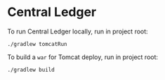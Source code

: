 # Central Ledger

To run Central Ledger locally, run in project root:
```
./gradlew tomcatRun
```

To build a `war` for Tomcat deploy, run in project root:
```
./gradlew build
```